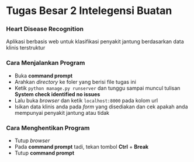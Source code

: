 # Tugas Besar 2 Intelegensi Buatan
### Heart Disease Recognition

Aplikasi berbasis web untuk klasifikasi penyakit jantung berdasarkan data klinis terstruktur

### Cara Menjalankan Program
- Buka **command prompt**
- Arahkan _directory_ ke foler yang berisi file tugas ini
- Ketik `python manage.py runserver` dan tunggu sampai muncul tulisan **System check identified no issues**
- Lalu buka _browser_ dan ketik `localhost:8000` pada kolom url
- Isikan data klinis anda pada _form_ yang disediakan dan cek apakah anda mempunyai penyakit jantung atau tidak

### Cara Menghentikan Program
- Tutup _browser_
- Pada **command prompt** tadi, tekan tombol **Ctrl** + **Break**
- Tutup **command prompt**
